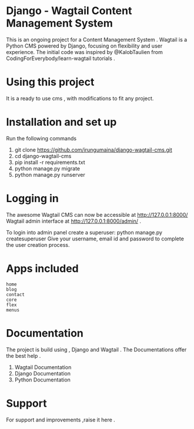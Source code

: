 # Django - Wagtail Content Management System

This is an ongoing project for a Content Management System .
Wagtail is a Python CMS powered by Django, focusing on flexibility and user experience.
The initial code was inspired by @KalobTaulien from CodingForEverybody/learn-wagtail tutorials .

# Using this project

It is a ready to use cms , with modifications to fit any project.

# Installation and set up

Run the following commands
1. git clone https://github.com/irungumaina/django-wagtail-cms.git
2. cd django-wagtail-cms
3. pip install -r requirements.txt
4. python manage.py migrate
5. python manage.py runserver

# Logging in

The awesome Wagtail CMS can now be accessible at http://127.0.0.1:8000/
Wagtail admin interface at http://127.0.0.1:8000/admin/ .

To login into admin panel create a superuser:
python manage.py createsuperuser
Give your username, email id and password to complete the user creation process.

# Apps included

    home
    blog
    contact
    core
    flex
    menus

# Documentation

The project is build using , Django and Wagtail . The Documentations offer the best help .

1.  Wagtail Documentation
2.  Django Documentation
3.  Python Documentation

# Support

For support and improvements ,raise it here .
